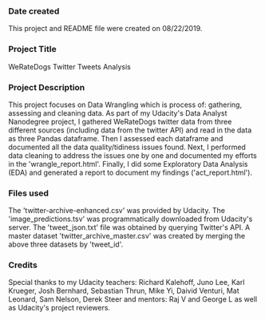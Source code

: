 ### Date created
This project and README file were created on 08/22/2019.

### Project Title
WeRateDogs Twitter Tweets Analysis

### Project Description
This project focuses on Data Wrangling which is process of: gathering, assessing and cleaning data.
As part of my Udacity's Data Analyst Nanodegree project, I gathered WeRateDogs twitter data from three different sources (including data from the twitter API) and read in the data as three Pandas dataframe. Then I assessed each dataframe and documented all the data quality/tidiness issues found. Next, I performed data cleaning to address the issues one by one and documented my efforts in the 'wrangle_report.html'.
Finally, I did some Exploratory Data Analysis (EDA) and generated a report to document my findings ('act_report.html').


### Files used
The 'twitter-archive-enhanced.csv' was provided by Udacity.
The 'image_predictions.tsv' was programmatically downloaded from Udacity's server.
The 'tweet_json.txt' file was obtained by querying Twitter's API.
A master dataset 'twitter_archive_master.csv' was created by merging the above three datasets by 'tweet_id'.

### Credits
Special thanks to my Udacity teachers: Richard Kalehoff, Juno Lee, Karl Krueger, Josh Bernhard, Sebastian Thrun, Mike Yi, Daivid Venturi, Mat Leonard, Sam Nelson, Derek Steer and mentors: Raj V and George L as well as Udacity's project reviewers.
